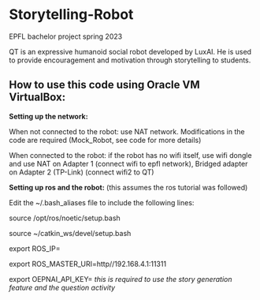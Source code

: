 # Storytelling-Robot
EPFL bachelor project spring 2023

QT is an expressive humanoid social robot developed by LuxAI. He is used to provide encouragement and motivation through storytelling to students. 

## How to use this code using Oracle VM VirtualBox: 

**Setting up the network:**

When not connected to the robot: use NAT network. Modifications in the code are required (Mock_Robot, see code for more details) 

When connected to the robot: if the robot has no wifi itself, use wifi dongle and use NAT on Adapter 1 (connect wifi to epfl network), Bridged adapter on Adapter 2 (TP-Link) (connect wifi2 to QT)

**Setting up ros and the robot:** (this assumes the ros tutorial was followed)

Edit the ~/.bash_aliases file to include the following lines: 

source /opt/ros/noetic/setup.bash

source ~/catkin_ws/devel/setup.bash

export ROS_IP=<your IP found with ifconfig>

export ROS_MASTER_URI=http//192.168.4.1:11311
  
export OEPNAI_API_KEY=<your OpenAI API key found on your OpenAI account> *this is required to use the story generation feature and the question activity*
